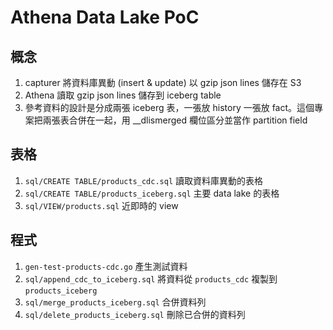 # Athena Data Lake PoC

## 概念

1. capturer 將資料庫異動 (insert & update) 以 gzip json lines 儲存在 S3
1. Athena 讀取 gzip json lines 儲存到 iceberg table
1. 參考資料的設計是分成兩張 iceberg 表，一張放 history 一張放 fact。這個專案把兩張表合併在一起，用 __dlismerged 欄位區分並當作 partition field

## 表格

1. `sql/CREATE TABLE/products_cdc.sql` 讀取資料庫異動的表格
1. `sql/CREATE TABLE/products_iceberg.sql` 主要 data lake 的表格
1. `sql/VIEW/products.sql` 近即時的 view

## 程式

1. `gen-test-products-cdc.go` 產生測試資料
1. `sql/append_cdc_to_iceberg.sql` 將資料從 `products_cdc` 複製到 `products_iceberg`
1. `sql/merge_products_iceberg.sql` 合併資料列
1. `sql/delete_products_iceberg.sql` 刪除已合併的資料列

